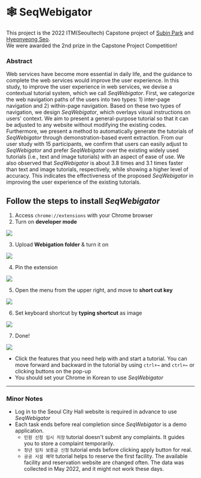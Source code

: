 # 🕸️ SeqWebigator
This project is the 2022 ITM(Seoultech) Capstone project of [Subin Park](https://github.com/twinklesu) and [Hyeonyeong Seo](https://github.com/HyeonYeong-Rose). <br>
We were awarded the 2nd prize in the Capstone Project Competition!


### Abstract
Web services have become more essential in daily life, and the guidance to complete the web services would improve the user experience. In this study, to improve the user experience in web services, we devise a contextual tutorial system, which we call _SeqWebigator_. First, we categorize the web navigation paths of the users into two types: 1) inter-page navigation and 2) within-page navigation. Based on these two types of navigation, we design _SeqWebigator_, which overlays visual instructions on users' context. We aim to present a general-purpose tutorial so that it can be adjusted to any website without modifying the existing codes. Furthermore, we present a method to automatically generate the tutorials of _SeqWebigator_ through demonstration-based event extraction. From our user study with 15 participants, we confirm that users can easily adjust to _SeqWebigator_ and prefer _SeqWebigator_ over the existing widely used tutorials (i.e., text and image tutorials) with an aspect of ease of use. We also observed that _SeqWebigator_ is about 3.8 times and 3.1 times faster than text and image tutorials, respectively, while showing a higher level of accuracy. This indicates the effectiveness of the proposed _SeqWebigator_ in improving the user experience of the existing tutorials.


## Follow the steps to install _SeqWebigator_

1. Access `chrome://extensions` with your Chrome browser
2. Turn on **developer mode**

![](https://velog.velcdn.com/images/twinklesu914/post/c1e88adb-adbe-4004-bc3d-d106c89bff18/image.png)

3. Upload **Webigation folder** & turn it on

![](https://velog.velcdn.com/images/twinklesu914/post/5149f969-6d99-444c-b9ea-6a68599816f4/image.png)

4. Pin the extension

![](https://velog.velcdn.com/images/twinklesu914/post/2c3b6cc1-7b49-45ec-9407-8a187d99cc20/image.png)

5. Open the menu from the upper right, and move to **short cut key**

![](https://velog.velcdn.com/images/twinklesu914/post/f0680849-a28a-4665-8c68-bcafefb8534a/image.png)

6. Set keyboard shortcut by **typing shortcut** as image

![](https://velog.velcdn.com/images/twinklesu914/post/c39eae70-0691-4902-8a90-4ad9aa84620a/image.png)

7. Done!

![](https://velog.velcdn.com/images/twinklesu914/post/abcd7535-2cd9-4f19-9f22-e07a974ed877/image.png)

- Click the features that you need help with and start a tutorial. You can move forward and backward in the tutorial by using `ctrl+→` and `ctrl+←` or clicking buttons on the pop-up
- You should set your Chrome in Korean to use _SeqWebigator_

---

### Minor Notes

- Log in to the Seoul City Hall website is required in advance to use _SeqWebigator_
- Each task ends before real completion since _SeqWebigator_ is a demo application.
  - `민원 신청 임시 저장` tutorial doesn't submit any complaints. It guides you to store a complaint temporarily.
  - `청년 임차 보증금 신청` tutorial ends before clicking apply button for real.
  - `공공 시설 예약` tutorial helps to reserve the first facility. The available facility and reservation website are changed often. The data was collected in May 2022, and it might not work these days.
